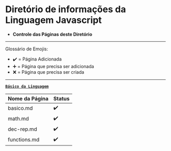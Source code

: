 # Diretório de informações da Linguagem Javascript

* **Controle das Páginas deste Diretório**

---

Glossário de Emojis:

* :heavy_check_mark: = Página Adicionada
* :heavy_plus_sign: = Página que precisa ser adicionada
* :x: = Página que precisa ser criada

---

[**`Básico da Linguagem`**]()

Nome da Página|Status
|---|---|
basico.md|:heavy_check_mark:
math.md|:heavy_check_mark:
dec-rep.md|:heavy_check_mark:
functions.md|:heavy_check_mark:
